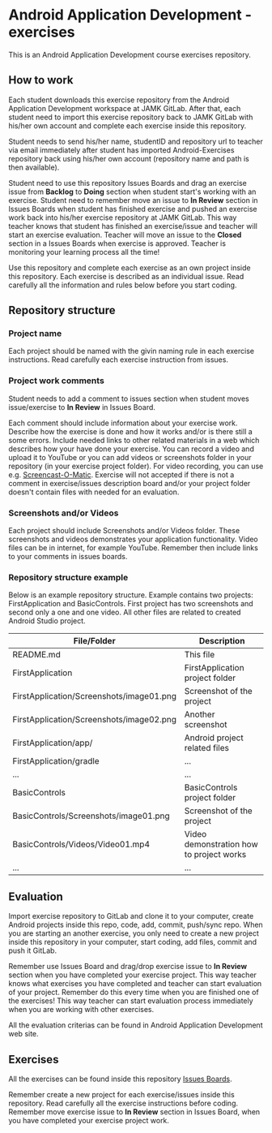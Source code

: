 # Android Application Development - exercises
This is an Android Application Development course exercises repository.

## How to work
Each student downloads this exercise repository from the Android Application 
Development workspace at JAMK GitLab. After that, each student need to import this 
exercise repository back to JAMK GitLab with his/her own account and complete each exercise 
inside this repository.

Student needs to send his/her name, studentID and repository url to teacher via email immediately after student has imported Android-Exercises repository 
back using his/her own account (repository name and path is then available).

Student need to use this repository Issues Boards and drag an exercise issue from 
<b>Backlog</b> to <b>Doing</b> section when student start's working with an exercise. 
Student need to remember move an issue to <b>In Review</b> section in Issues Boards when student has 
finished exercise and pushed an exercise work back into his/her exercise repository at JAMK GitLab. 
This way teacher knows that student has finished an exercise/issue and teacher will start an exercise evaluation. 
Teacher will move an issue to the <b>Closed</b> section in a Issues Boards when exercise is approved. 
Teacher is monitoring your learning process all the time!

Use this repository and complete each exercise as an own project inside this repository.
Each exercise is described as an individual issue. Read carefully all the information and rules below before you start coding.

## Repository structure

### Project name
Each project should be named with the givin naming rule in each exercise instructions. 
Read carefully each exercise instruction from issues.

### Project work comments
Student needs to add a comment to issues section when student moves issue/exercise to <b>In Review</b> in Issues Board. 

Each comment should include information about your exercise work. Describe how the exercise is done and how 
it works and/or is there still a some errors. Include needed links to other related materials in a web which describes how your have done your exercise. 
You can record a video and upload it to YouTube or you can add videos or screenshots folder in your repository (in your exercise project folder). 
For video recording, you can use e.g. <a href="https://screencast-o-matic.com/" target="_blank">Screencast-O-Matic</a>. 
Exercise will not accepted if there is not a comment in exercise/issues description board and/or
your project folder doesn't contain files with needed for an evaluation.

### Screenshots and/or Videos
Each project should include Screenshots and/or Videos folder. These screenshots and videos demonstrates your application functionality. Video files can
be in internet, for example YouTube. Remember then include links to your comments in issues boards.

### Repository structure example
Below is an example repository structure. Example contains two projects: FirstApplication and BasicControls.
First project has two screenshots and second only a one and one video. All other files are related to created Android Studio project.

File/Folder | Description           
-------------|-------------
README.md | This file
FirstApplication | FirstApplication project folder
FirstApplication/Screenshots/image01.png | Screenshot of the project
FirstApplication/Screenshots/image02.png | Another screenshot
FirstApplication/app/ | Android project related files
FirstApplication/gradle | ... 
... | ...
BasicControls | BasicControls project folder
BasicControls/Screenshots/image01.png | Screenshot of the project
BasicControls/Videos/Video01.mp4 | Video demonstration how to project works
... | ...

## Evaluation 
Import exercise repository to GitLab and clone it to your computer, create Android projects inside this repo, code, add, commit, push/sync repo. 
When you are starting an another exercise, you only need to create a new project inside this repository in your computer, start coding, add files, 
commit and push it GitLab.

Remember use Issues Board and drag/drop exercise issue to <b>In Review</b> section when you have completed your exercise project. 
This way teacher knows what exercises you have completed and teacher can start evaluation of your project. Remember do this every time when 
you are finished one of the exercises! This way teacher can start evaluation process immediately when you are working with other exercises.

All the evaluation criterias can be found in Android Application Development web site.

## Exercises 
All the exercises can be found inside this repository [Issues Boards](/../boards).

Remember create a new project for each exercise/issues inside this repository. Read carefully all the exercise instructions before coding. 
Remember move exercise issue to <b>In Review</b> section in Issues Board, when you have completed your exercise project work.
